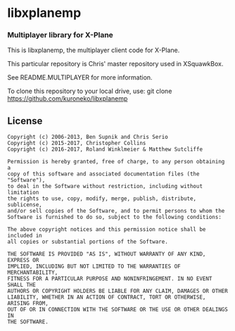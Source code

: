 # libxplanemp

### Multiplayer library for X-Plane

This is libxplanemp, the multiplayer client code for X-Plane.

This particular repository is Chris' master repository used in XSquawkBox.

See README.MULTIPLAYER for more information.

To clone this repository to your local drive, use:
git clone https://github.com/kuroneko/libxplanemp

## License
```
Copyright (c) 2006-2013, Ben Supnik and Chris Serio
Copyright (c) 2015-2017, Christopher Collins
Copyright (c) 2016-2017, Roland Winklmeier & Matthew Sutcliffe

Permission is hereby granted, free of charge, to any person obtaining a
copy of this software and associated documentation files (the "Software"),
to deal in the Software without restriction, including without limitation
the rights to use, copy, modify, merge, publish, distribute, sublicense,
and/or sell copies of the Software, and to permit persons to whom the
Software is furnished to do so, subject to the following conditions:

The above copyright notices and this permission notice shall be included in
all copies or substantial portions of the Software.

THE SOFTWARE IS PROVIDED "AS IS", WITHOUT WARRANTY OF ANY KIND, EXPRESS OR
IMPLIED, INCLUDING BUT NOT LIMITED TO THE WARRANTIES OF MERCHANTABILITY,
FITNESS FOR A PARTICULAR PURPOSE AND NONINFRINGEMENT. IN NO EVENT SHALL THE
AUTHORS OR COPYRIGHT HOLDERS BE LIABLE FOR ANY CLAIM, DAMAGES OR OTHER
LIABILITY, WHETHER IN AN ACTION OF CONTRACT, TORT OR OTHERWISE, ARISING FROM,
OUT OF OR IN CONNECTION WITH THE SOFTWARE OR THE USE OR OTHER DEALINGS IN
THE SOFTWARE.
```
